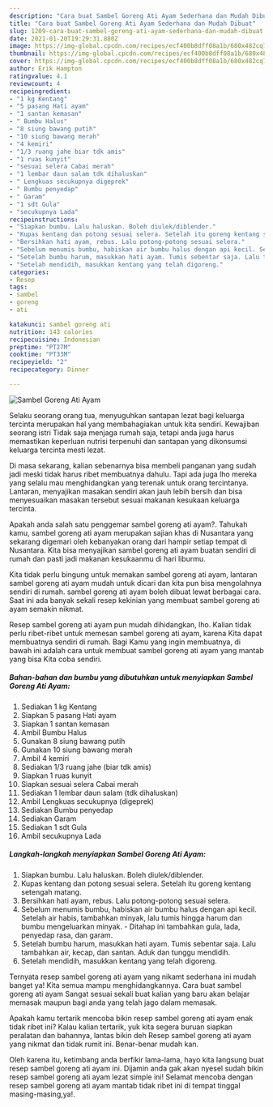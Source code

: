 ```yaml
---
description: "Cara buat Sambel Goreng Ati Ayam Sederhana dan Mudah Dibuat"
title: "Cara buat Sambel Goreng Ati Ayam Sederhana dan Mudah Dibuat"
slug: 1209-cara-buat-sambel-goreng-ati-ayam-sederhana-dan-mudah-dibuat
date: 2021-01-20T19:29:31.880Z
image: https://img-global.cpcdn.com/recipes/ecf400b8dff08a1b/680x482cq70/sambel-goreng-ati-ayam-foto-resep-utama.jpg
thumbnail: https://img-global.cpcdn.com/recipes/ecf400b8dff08a1b/680x482cq70/sambel-goreng-ati-ayam-foto-resep-utama.jpg
cover: https://img-global.cpcdn.com/recipes/ecf400b8dff08a1b/680x482cq70/sambel-goreng-ati-ayam-foto-resep-utama.jpg
author: Erik Hampton
ratingvalue: 4.1
reviewcount: 4
recipeingredient:
- "1 kg Kentang"
- "5 pasang Hati ayam"
- "1 santan kemasan"
- " Bumbu Halus"
- "8 siung bawang putih"
- "10 siung bawang merah"
- "4 kemiri"
- "1/3 ruang jahe biar tdk amis"
- "1 ruas kunyit"
- "sesuai selera Cabai merah"
- "1 lembar daun salam tdk dihaluskan"
- " Lengkuas secukupnya digeprek"
- " Bumbu penyedap"
- " Garam"
- "1 sdt Gula"
- "secukupnya Lada"
recipeinstructions:
- "Siapkan bumbu. Lalu haluskan. Boleh diulek/diblender."
- "Kupas kentang dan potong sesuai selera. Setelah itu goreng kentang setengah matang."
- "Bersihkan hati ayam, rebus. Lalu potong-potong sesuai selera."
- "Sebelum menumis bumbu, habiskan air bumbu halus dengan api kecil. Setelah air habis, tambahkan minyak, lalu tumis hingga harum dan bumbu mengeluarkan minyak.  Ditahap ini tambahkan gula, lada, penyedap rasa, dan garam."
- "Setelah bumbu harum, masukkan hati ayam. Tumis sebentar saja. Lalu tambahkan air, kecap, dan santan. Aduk dan tunggu mendidih."
- "Setelah mendidih, masukkan kentang yang telah digoreng."
categories:
- Resep
tags:
- sambel
- goreng
- ati

katakunci: sambel goreng ati 
nutrition: 143 calories
recipecuisine: Indonesian
preptime: "PT27M"
cooktime: "PT33M"
recipeyield: "2"
recipecategory: Dinner

---
```



![Sambel Goreng Ati Ayam](https://img-global.cpcdn.com/recipes/ecf400b8dff08a1b/680x482cq70/sambel-goreng-ati-ayam-foto-resep-utama.jpg)

Selaku seorang orang tua, menyuguhkan santapan lezat bagi keluarga tercinta merupakan hal yang membahagiakan untuk kita sendiri. Kewajiban seorang istri Tidak saja menjaga rumah saja, tetapi anda juga harus memastikan keperluan nutrisi terpenuhi dan santapan yang dikonsumsi keluarga tercinta mesti lezat.

Di masa  sekarang, kalian sebenarnya bisa membeli panganan yang sudah jadi meski tidak harus ribet membuatnya dahulu. Tapi ada juga lho mereka yang selalu mau menghidangkan yang terenak untuk orang tercintanya. Lantaran, menyajikan masakan sendiri akan jauh lebih bersih dan bisa menyesuaikan masakan tersebut sesuai makanan kesukaan keluarga tercinta. 



Apakah anda salah satu penggemar sambel goreng ati ayam?. Tahukah kamu, sambel goreng ati ayam merupakan sajian khas di Nusantara yang sekarang digemari oleh kebanyakan orang dari hampir setiap tempat di Nusantara. Kita bisa menyajikan sambel goreng ati ayam buatan sendiri di rumah dan pasti jadi makanan kesukaanmu di hari liburmu.

Kita tidak perlu bingung untuk memakan sambel goreng ati ayam, lantaran sambel goreng ati ayam mudah untuk dicari dan kita pun bisa mengolahnya sendiri di rumah. sambel goreng ati ayam boleh dibuat lewat berbagai cara. Saat ini ada banyak sekali resep kekinian yang membuat sambel goreng ati ayam semakin nikmat.

Resep sambel goreng ati ayam pun mudah dihidangkan, lho. Kalian tidak perlu ribet-ribet untuk memesan sambel goreng ati ayam, karena Kita dapat membuatnya sendiri di rumah. Bagi Kamu yang ingin membuatnya, di bawah ini adalah cara untuk membuat sambel goreng ati ayam yang mantab yang bisa Kita coba sendiri.

<!--inarticleads1-->

##### Bahan-bahan dan bumbu yang dibutuhkan untuk menyiapkan Sambel Goreng Ati Ayam:

1. Sediakan 1 kg Kentang
1. Siapkan 5 pasang Hati ayam
1. Siapkan 1 santan kemasan
1. Ambil  Bumbu Halus
1. Gunakan 8 siung bawang putih
1. Gunakan 10 siung bawang merah
1. Ambil 4 kemiri
1. Sediakan 1/3 ruang jahe (biar tdk amis)
1. Siapkan 1 ruas kunyit
1. Siapkan sesuai selera Cabai merah
1. Sediakan 1 lembar daun salam (tdk dihaluskan)
1. Ambil  Lengkuas secukupnya (digeprek)
1. Sediakan  Bumbu penyedap
1. Sediakan  Garam
1. Sediakan 1 sdt Gula
1. Ambil secukupnya Lada




<!--inarticleads2-->

##### Langkah-langkah menyiapkan Sambel Goreng Ati Ayam:

1. Siapkan bumbu. Lalu haluskan. Boleh diulek/diblender.
1. Kupas kentang dan potong sesuai selera. Setelah itu goreng kentang setengah matang.
1. Bersihkan hati ayam, rebus. Lalu potong-potong sesuai selera.
1. Sebelum menumis bumbu, habiskan air bumbu halus dengan api kecil. Setelah air habis, tambahkan minyak, lalu tumis hingga harum dan bumbu mengeluarkan minyak.  - Ditahap ini tambahkan gula, lada, penyedap rasa, dan garam.
1. Setelah bumbu harum, masukkan hati ayam. Tumis sebentar saja. Lalu tambahkan air, kecap, dan santan. Aduk dan tunggu mendidih.
1. Setelah mendidih, masukkan kentang yang telah digoreng.




Ternyata resep sambel goreng ati ayam yang nikamt sederhana ini mudah banget ya! Kita semua mampu menghidangkannya. Cara buat sambel goreng ati ayam Sangat sesuai sekali buat kalian yang baru akan belajar memasak maupun bagi anda yang telah jago dalam memasak.

Apakah kamu tertarik mencoba bikin resep sambel goreng ati ayam enak tidak ribet ini? Kalau kalian tertarik, yuk kita segera buruan siapkan peralatan dan bahannya, lantas bikin deh Resep sambel goreng ati ayam yang nikmat dan tidak rumit ini. Benar-benar mudah kan. 

Oleh karena itu, ketimbang anda berfikir lama-lama, hayo kita langsung buat resep sambel goreng ati ayam ini. Dijamin anda gak akan nyesel sudah bikin resep sambel goreng ati ayam lezat simple ini! Selamat mencoba dengan resep sambel goreng ati ayam mantab tidak ribet ini di tempat tinggal masing-masing,ya!.

